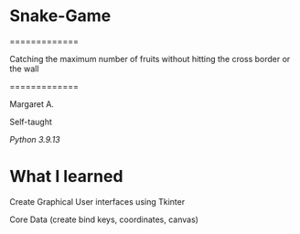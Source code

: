 # Snake-Game
=============

Catching the maximum number of fruits without hitting the cross border or the wall

=============

Margaret A.

Self-taught

*Python 3.9.13*

# What I learned

Create Graphical User interfaces using Tkinter

Core Data (create bind keys, coordinates, canvas)
